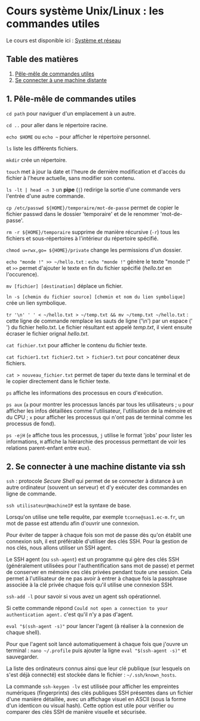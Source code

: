 # Cours système Unix/Linux : les commandes utiles

Le cours est disponible ici :  [Système et réseau](https://francoisbrucker.github.io/cours_informatique/cours/syst%C3%A8me-et-r%C3%A9seau/)

## Table des matières

1. [Pêle-mêle de commandes utiles](#section1)
2. [Se connecter à une machine distante](#section2)

## 1. Pêle-mêle de commandes utiles <a id="section1"></a>

```cd path``` pour naviguer d'un emplacement à un autre.

```cd ..``` pour aller dans le répertoire racine.

`echo $HOME` ou `echo ~` pour afficher le répertoire personnel.

`ls` liste les différents fichiers.

`mkdir` crée un répertoire.

`touch` met à jour la date et l'heure de dernière modification et d'accès du fichier à l'heure actuelle, sans modifier son contenu.

`ls -lt | head -n 3` un **pipe** (`|`) redirige la sortie d'une commande vers l'entrée d'une autre commande.

`cp /etc/passwd ${HOME}/temporaire/mot-de-passe` permet de copier le fichier passwd dans le dossier 'temporaire' et de le renommer 'mot-de-passe'.

`rm -r ${HOME}/temporaire` supprime de manière récursive (`-r`) tous les fichiers et sous-répertoires à l'intérieur du répertoire spécifié.

`chmod u=rwx,go= ${HOME}/private` change les permissions d'un dossier.

`echo "monde !" >> ~/hello.txt` : `echo "monde !"` génère le texte "monde !" et `>>` permet d'ajouter le texte en fin du fichier spécifié (*hello.txt* en l'occurence).

`mv [fichier] [destination]` déplace un fichier.

`ln -s [chemin du fichier source] [chemin et nom du lien symbolique]` crée un lien symbolique.

`tr '\n' ' ' < ~/hello.txt > ~/temp.txt && mv ~/temp.txt ~/hello.txt` : cette ligne de commande remplace les sauts de ligne ('\n') par un espace (' ') du fichier hello.txt. Le fichier résultant est appelé *temp.txt*, il vient ensuite écraser le fichier orignal *hello.txt*.

`cat fichier.txt` pour afficher le contenu du fichier texte.

`cat fichier1.txt fichier2.txt > fichier3.txt` pour concaténer deux fichiers.

`cat > nouveau_fichier.txt` permet de taper du texte dans le terminal et de le copier directement dans le fichier texte.

`ps` affiche les informations des processus en cours d'exécution.

`ps aux` (`a` pour montrer les processus lancés par tous les utilisateurs ; `u` pour afficher les infos détaillées comme l'utilisateur, l'utilisation de la mémoire et du CPU ; `x` pour afficher les processus qui n'ont pas de terminal comme les processus de fond).

`ps -ejH` (`e` affiche tous les processus, `j` utilise le format 'jobs' pour lister les informations, `H` affiche la hiérarchie des processus permettant de voir les relations parent-enfant entre eux).

## 2. Se connecter à une machine distante via ssh <a id="section2"></a>

`ssh` : protocole *Secure Shell* qui permet de se connecter à distance à un autre ordinateur (souvent un serveur) et d'y exécuter des commandes en ligne de commande.

`ssh utilisateur@machineIP` est la syntaxe de base.

Lorsqu'on utilise une telle requête, par exemple `tcorne@sas1.ec-m.fr`, un mot de passe est attendu afin d'ouvrir une connexion.

Pour éviter de tapper à chaque fois son mot de passe dès qu'on établit une connexion ssh, il est préférable d'utiliser des clés SSH. Pour la gestion de nos clés, nous allons utiliser un SSH agent.

Le SSH agent (ou `ssh-agent`) est un programme qui gère des clés SSH (généralement utilisées pour l'authentification sans mot de passe) et permet de conserver en mémoire ces clés privées pendant toute une session. Cela permet à l'utilisateur de ne pas avoir à entrer à chaque fois la passphrase associée à la clé privée chaque fois qu'il utilise une connexion SSH.

`ssh-add -l` pour savoir si vous avez un agent ssh opérationnel.

Si cette commande répond `Could not open a connection to your authentication agent.` c'est qu'il n'y a pas d'agent.

`eval "$(ssh-agent -s)"` pour lancer l'agent (à réaliser à la connexion de chaque shell).

Pour que l'agent soit lancé automatiquement à chaque fois que j'ouvre un terminal : `nano ~/.profile` puis ajouter la ligne `eval "$(ssh-agent -s)"` et sauvegarder.

La liste des ordinateurs connus ainsi que leur clé publique (sur lesquels on s'est déjà connecté) est stockée dans le fichier : `~/.ssh/known_hosts`.

La commande `ssh-keygen -lv` est utilisée pour afficher les empreintes numériques (fingerprints) des clés publiques SSH présentes dans un fichier d'une manière détaillée, avec un affichage visuel en ASCII (sous la forme d'un identicon ou visual hash). Cette option est utile pour vérifier ou comparer des clés SSH de manière visuelle et sécurisée.
